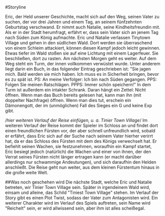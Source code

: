 #Storyline

Eric, der Held unserer Geschichte, macht sich auf den Weg, seinen Vater zu suchen, der vor drei Jahren und einem Tag, an seinem fünfzehnten Geburtstag verschwand. Er nimmt auch Natalie, seine Kindheitsfreundin mit. Als er in der Stadt herumfragt, erfährt er, dass sein Vater sich an jenem Tag nach Süden zum König aufmachte. Eric und Natalie verlassen Tinytown Village und gehen in den südlichen Wald. Dort werden sie überraschend von einem Schleim attackiert, können diesen Kampf jedoch leicht gewinnen. Etwas tiefer im Wald stoßen sie auf eine Lichtung mit einem Lagerfeuer. Sie beschließen, dort zu rasten. Am nächsten Morgen geht es weiter. Auf dem Weg steht ein Turm, der innen vollkommen verwüstet wurde. Unter anderem liegt darin ein Buch, in das folgender Eintrag geschrieben ist: "Sie jagen mich. Bald werden sie mich haben. Ich muss es in Sicherheit bringen, bevor es zu spät ist.
PS: An meine Verfolger: Ich bin nach Süden gegangen.
PPS: Folgen Sie meinen Ratschlägen.
PPPS: Immer schön speichern!"
In dem Turm ist außerdem ein intakter Schrank. Daran hängt ein Zettel: Nicht öffnen. Wenn man das Buch bereits gelesen hat, kann man ihn (mit doppelter Nachfrage) öffnen. Wenn man dies tut, erschein ein Dämonengott, der im (unmöglichen) Fall des Sieges ein G und keine Exp gibt.

/*hier weiteren Verlauf der Reise einfügen, u. a. Tinier Town Village*/
Im weiteren Verlauf der Reise kommt der Spieler im Schloss an und findet dort einen freundlichen Fürsten vor, der aber schnell unfreundlich wird, sobald er erfährt, dass Eric sich auf der Suche nach seinem Vater hierher verirrt hat, da er das Schloss des Fürsten mit dem des Königs verwechselt hat. Er befiehlt seinen Wachen, sie festzunehmen, woraufhin ein Kampf startet, Eric besiegt jedoch (natürlich) die Wachen und einer von ihnen, der den Verrat seines Fürsten nicht länger ertragen kann (er macht darüber allerdings nur schwammige Andeutungen), und sich daraufhin den Helden anschließt.
Die Reise geht nun weiter, aus dem kleinen Fürstentum hinaus in die große weite Welt.



##Was noch geschehen wird
Die nächste Stadt, welche Eric und Natalie betreten, wir Tinier Town Village sein.
Später in irgendeinem Wald wird, einsam und alleine, das Schild "Tiniest Town Village" stehen.
Im Verlauf der Story gibt es einen Plot Twist, sodass der Vater zum Antagonisten wird.
Ein weiterer Charakter wird im Verlauf des Spiels auftreten, sein Name wird "Reichelt" sein, er wird allwissend sein, aber ihm ist alles scheißegal.